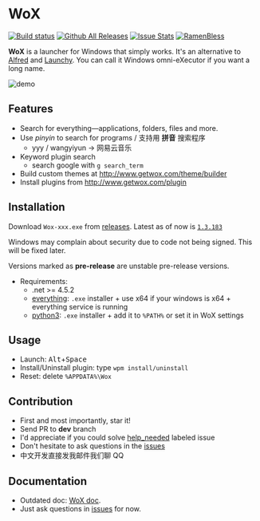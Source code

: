 WoX
===

[![Build status](https://ci.appveyor.com/api/projects/status/bfktntbivg32e103)](https://ci.appveyor.com/project/happlebao/wox)
[![Github All Releases](https://img.shields.io/github/downloads/Wox-launcher/Wox/total.svg)](https://github.com/Wox-launcher/Wox/releases)
[![Issue Stats](http://issuestats.com/github/Wox-launcher/Wox/badge/pr)](http://issuestats.com/github/Wox-launcher/Wox) 
[![RamenBless](https://cdn.rawgit.com/LunaGao/BlessYourCodeTag/master/tags/ramen.svg)](https://github.com/LunaGao/BlessYourCodeTag)

**WoX** is a launcher for Windows that simply works. It's an alternative to [Alfred](https://www.alfredapp.com/) and [Launchy](http://www.launchy.net/). You can call it Windows omni-eXecutor if you want a long name.

![demo](http://i.imgur.com/DtxNBJi.gif)

Features
--------

- Search for everything—applications, folders, files and more.
- Use *pinyin* to search for programs / 支持用 **拼音** 搜索程序
  - yyy / wangyiyun → 网易云音乐
- Keyword plugin search 
  - search google with `g search_term`
- Build custom themes at http://www.getwox.com/theme/builder
- Install plugins from http://www.getwox.com/plugin

Installation
------------

Download `Wox-xxx.exe` from [releases](https://github.com/Wox-launcher/Wox/releases). Latest as of now is [`1.3.183`](https://github.com/Wox-launcher/Wox/releases/download/v1.3.183/Wox-1.3.183.exe)

Windows may complain about security due to code not being signed. This will be fixed later. 

Versions marked as **pre-release** are unstable pre-release versions.

- Requirements:
  - .net >= 4.5.2
  - [everything](https://www.voidtools.com/): `.exe` installer + use x64 if your windows is x64 + everything service is running
  - [python3](https://www.python.org/downloads/): `.exe` installer + add it to `%PATH%` or set it in WoX settings

Usage
-----

- Launch: <kbd>Alt</kbd>+<kbd>Space</kbd>
- Install/Uninstall plugin: type `wpm install/uninstall`
- Reset: delete `%APPDATA%\Wox`

Contribution
------------

- First and most importantly, star it!
- Send PR to **dev** branch
- I'd appreciate if you could solve [help_needed](https://github.com/Wox-launcher/Wox/issues?q=is%3Aopen+is%3Aissue+label%3Ahelp_needed) labeled issue
- Don't hesitate to ask questions in the [issues](https://github.com/Wox-launcher/Wox/issues)
- 中文开发直接发我邮件我们聊 QQ

Documentation
-------------

- Outdated doc: [WoX doc](http://doc.getwox.com).
- Just ask questions in [issues](https://github.com/Wox-launcher/Wox/issues) for now.

